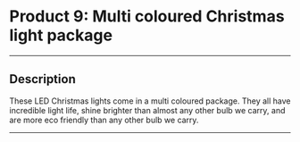 # Product 9: Multi coloured Christmas light package

---

## Description

These LED Christmas lights come in a multi coloured package. They all have incredible light life, shine brighter than almost any other bulb we carry, and are more eco friendly than any other bulb we carry.
 
---
